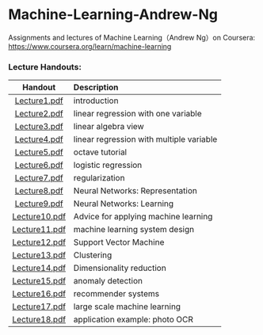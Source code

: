 # Machine-Learning-Andrew-Ng
Assignments and lectures of Machine Learning（Andrew Ng）on Coursera:
https://www.coursera.org/learn/machine-learning

### Lecture Handouts:
Handout                | Description
:---:                | :---
[Lecture1.pdf](/lectures/Machine%20Learning%20andrew%20Ng%2001.pdf)     | introduction
[Lecture2.pdf](/lectures/Machine%20Learning%20andrew%20Ng%2002.pdf)     | linear regression with one variable
[Lecture3.pdf](/lectures/Machine%20Learning%20andrew%20Ng%2003.pdf)     | linear algebra view
[Lecture4.pdf](/lectures/Machine%20Learning%20andrew%20Ng%2004.pdf)     | linear regression with multiple variable
[Lecture5.pdf](/lectures/Machine%20Learning%20andrew%20Ng%2005.pdf)     | octave tutorial
[Lecture6.pdf](/lectures/Machine%20Learning%20andrew%20Ng%2006.pdf)     | logistic regression
[Lecture7.pdf](/lectures/Machine%20Learning%20andrew%20Ng%2007.pdf)     | regularization
[Lecture8.pdf](/lectures/Machine%20Learning%20andrew%20Ng%2008.pdf)     | Neural Networks: Representation
[Lecture9.pdf](/lectures/Machine%20Learning%20andrew%20Ng%2009.pdf)     | Neural Networks: Learning
[Lecture10.pdf](/lectures/Machine%20Learning%20andrew%20Ng%2010.pdf)     | Advice for applying machine learning
[Lecture11.pdf](/lectures/Machine%20Learning%20andrew%20Ng%2011.pdf)     | machine learning system design
[Lecture12.pdf](/lectures/Machine%20Learning%20andrew%20Ng%2012.pdf)     | Support Vector Machine
[Lecture13.pdf](/lectures/Machine%20Learning%20andrew%20Ng%2013.pdf)     | Clustering
[Lecture14.pdf](/lectures/Machine%20Learning%20andrew%20Ng%2014.pdf)     | Dimensionality reduction
[Lecture15.pdf](/lectures/Machine%20Learning%20andrew%20Ng%2015.pdf)     | anomaly detection
[Lecture16.pdf](/lectures/Machine%20Learning%20andrew%20Ng%2016.pdf)     | recommender systems
[Lecture17.pdf](/lectures/Machine%20Learning%20andrew%20Ng%2017.pdf)     | large scale machine learning
[Lecture18.pdf](/lectures/Machine%20Learning%20andrew%20Ng%2018.pdf)     | application example: photo OCR
